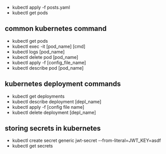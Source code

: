 - kubectl apply -f posts.yaml
- kubectl get pods

## common kubernetes command

- kubectl get pods
- kubectl exec -it [pod_name] [cmd]
- kubectl logs [pod_name]
- kubectl delete pod [pod_name]
- kubectl apply -f [config_file_name]
- kubectl describe pod [pod_name]

## kubernetes deployment commands

- kubectl get deployments
- kubectl describe deployment [depl_name]
- kubectl apply -f [config file name]
- kubectl delete deployment [depl_name]

## storing secrets in kubernetes

- kubectl create secret generic jwt-secret --from-literal=JWT_KEY=asdf
- kubectl get secrets
